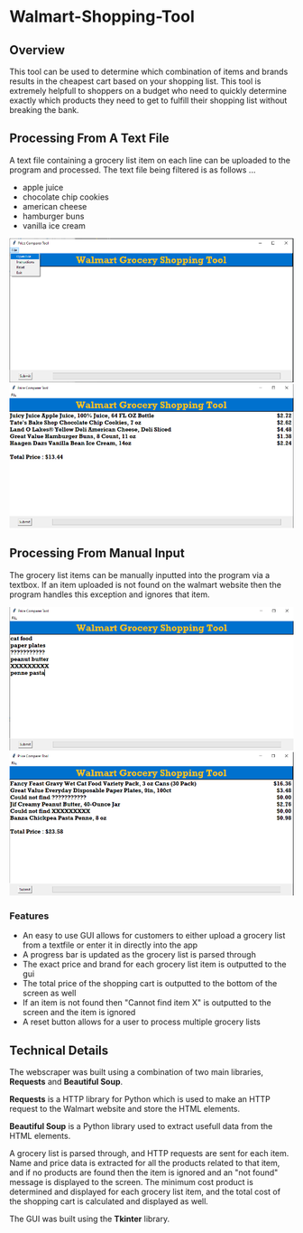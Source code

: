 # Walmart-Shopping-Tool

## Overview
This tool can be used to determine which combination of items and brands results in the cheapest cart based on your shopping list. 
This tool is extremely helpfull to shoppers on a budget who need to quickly determine exactly which products they need to get to fulfill their shopping list without breaking the bank.

## Processing From A Text File
A text file containing a grocery list item on each line can be uploaded to the program and processed. The text file being filtered is as follows ...

* apple juice
* chocolate chip cookies
* american cheese
* hamburger buns
* vanilla ice cream


<p align="center">
  <a href="https://github.com/tczartoryski/walmart-shopping-tool">
    <img src="project_images/inputting_grocery_list.png">
  </a>
  <a href="https://github.com/tczartoryski/walmart-shopping-tool">
    <img src="project_images/filtered_grocery_list.png">
  </a>
</p>

## Processing From Manual Input
The grocery list items can be manually inputted into the program via a textbox. If an item uploaded is not found on the walmart website then the program handles this exception and ignores that item. 

<p align="center">
  <a href="https://github.com/tczartoryski/walmart-shopping-tool">
    <img src="project_images/manual_input_with_errors.png">
  </a>
  <a href="https://github.com/tczartoryski/walmart-shopping-tool">
    <img src="project_images/filtered_manual_input_with_errors.png">
  </a>
</p>

### Features
* An easy to use GUI allows for customers to either upload a grocery list from a textfile or enter it in directly into the app
* A progress bar is updated as the grocery list is parsed through
* The exact price and brand for each grocery list item  is outputted to the gui 
* The total price of the shopping cart is outputted to the bottom of the screen as well
* If an item is not found then "Cannot find item X" is outputted to the screen and the item is ignored
* A reset button allows for a user to process multiple grocery lists

## Technical Details
The webscraper was built using a combination of two main libraries, **Requests** and **Beautiful Soup**.

**Requests** is a HTTP library for Python which is used to make an HTTP request to the Walmart website and store the HTML elements.

**Beautiful Soup** is a Python library used to extract usefull data from the HTML elements.

A grocery list is parsed through, and HTTP requests are sent for each item. Name and price data is extracted for all the products related to that item, and if no products are found then the item is ignored and an "not found" message is displayed to the screen.
The minimum cost product is determined and displayed for each grocery list item, and the total cost of the shopping cart is calculated and displayed as well.

The GUI was built using the **Tkinter** library.
